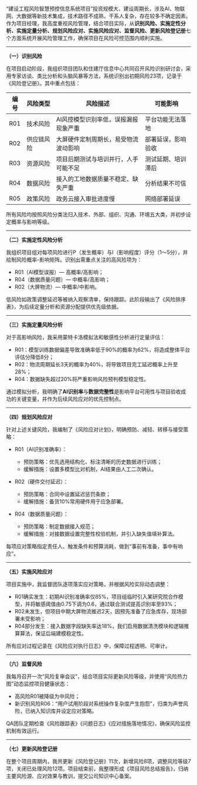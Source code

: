 

“建设工程风险智慧预控信息系统项目”投资规模大、建设周期长，涉及AI、物联网、大数据等新技术集成，技术路径不成熟，干系人复杂，存在较多不确定因素。作为项目经理，我高度重视风险管理，结合项目实际，从**识别风险、实施定性分析、实施定量分析、规划风险应对、实施风险应对、监督风险、更新风险登记册**七个方面系统开展风险管理工作，确保项目在风险可控范围内顺利实施。

---

**（一）识别风险**

在项目启动阶段，我组织项目团队和住建厅信息中心共同召开风险识别研讨会，采用专家访谈、类比分析和头脑风暴等方法，系统识别出初期风险23项，记录于《风险登记册》。其中重点包括：

| 编号  | 风险类型  | 风险描述                | 可能影响      |
| --- | ----- | ------------------- | --------- |
| R01 | 技术风险  | AI风控模型识别率低，误报漏报现象严重 | 平台功能无法落地  |
| R02 | 供应链风险 | 大屏硬件定制周期长，易受物流波动影响  | 部署延误，影响验收 |
| R03 | 资源风险  | 项目后期测试与培训并行，人手可能不足  | 测试延期、培训滞后 |
| R04 | 数据风险  | 接入的工地数据质量不稳定、缺失严重   | 分析结果不可信   |
| R05 | 政策风险  | 政务云接入审批进度慢          | 网络部署延误    |

所有风险均按照风险分类法归入技术、外部、组织、沟通、环境五大类，并初步设定概率与影响等级。

---

**（二）实施定性风险分析**

我组织项目组对每项风险进行P（发生概率）与I（影响程度）评分（1～5分），并绘制风险概率-影响矩阵。识别出需重点关注的高风险项为：

* R01（AI模型误报）— 高概率/高影响；
* R04（数据质量问题）— 中概率/高影响；
* R02（大屏物流）— 中概率/中影响。

低风险如政策调整延迟等被纳入观察清单，保持跟踪。此阶段输出了《风险排序表》，为后续定量分析和资源分配提供优先级依据。

---

**（三）实施定量风险分析**

对于高影响风险，我采用蒙特卡洛模拟法和敏感性分析进行定量评估：

* R01：模型训练数据偏差导致准确率低于90%的概率为62%，将造成整体平台评估分降低8分；
* R02：物流周期延长3天的概率为40%，将导致项目完工延迟概率上升至28%；
* R04：数据缺失超过20%将严重影响风险预判模型稳定性。

通过模拟分析，我明确了**AI识别率**与**数据完整性**是影响平台可用性与项目验收成功的关键变量，并作为后续风险应对的优先控制点。

---

**（四）规划风险应对**

针对上述关键风险，我编制了《风险应对计划》，明确预防、减轻、转移与接受策略：

* R01（AI识别准确率）：

  * 预防策略：优先选用结构化、标注清晰的历史数据进行训练；
  * 缓解措施：设置多模型比对机制，AI结果由人工二次确认。

* R02（硬件交付延迟）：

  * 预防策略：合同中设置延迟惩罚条款；
  * 缓解措施：备货10%常用硬件用于应急部署。

* R04（数据质量问题）：

  * 预防策略：制定数据接入规范；
  * 缓解措施：对接数据设置完整性校验机制，并引入缺失值填补算法。

每项应对策略指定责任人、触发条件和预算消耗，做到“事前有准备，事中有响应”。

---

**（五）实施风险应对**

项目实施中，我监督团队逐项落实应对策略，并根据风险实际动态调整：

* R01确实发生：初期AI识别准确率仅85%，项目组临时引入某研究院合作模型，并将敏感阈值由0.75下调为0.6，通过联合测试提高识别率至93%；
* R02未发生，但项目中期大屏物流推迟2天，因预先准备了应急库存，现场部署未受影响；
* R04部分发生：接入数据字段缺失率达18%，我们启用数据清洗模块和逻辑推算算法，保证后端建模稳定性。

所有应对过程记录在《风险应对执行日志》中，保障过程透明、可审计。

---

**（六）监督风险**

我每月召开一次“风险复审会议”，结合项目实际更新风险等级，并使用“风险热力图”动态监控项目健康状态：

* 高风险R01被降级为中风险；
* 新识别风险R06：“用户试用阶段对系统操作复杂度产生抱怨”，归类为声誉风险，已纳入知识库并设定应对策略。

QA团队定期检查《风险跟踪表》《问题日志》《应对措施落地情况》，确保风险监控机制有效运行。

---

**（七）更新风险登记册**

在整个项目周期内，我共更新《风险登记册》11次，新增风险8项，调整风险等级7项，关闭已处理风险12项。项目结束前，我整理形成《项目风险总结报告》，归纳主要风险源、应对效果与教训，提交公司知识中心备案。

